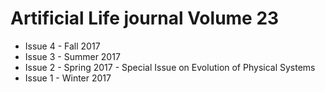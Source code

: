 # Artificial Life journal Volume 23  

- Issue 4 - Fall 2017  
- Issue 3 - Summer 2017
- Issue 2 - Spring 2017 - Special Issue on Evolution of Physical Systems
- Issue 1 - Winter 2017